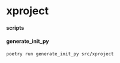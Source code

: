 # xproject

#### scripts

#### generate_init_py

~~~shell
poetry run generate_init_py src/xproject
~~~
